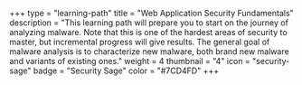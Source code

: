+++
type = "learning-path"
title = "Web Application Security Fundamentals"
description = "This learning path will prepare you to start on the journey of analyzing malware. Note that this is one of the hardest areas of security to master, but incremental progress will give results. The general goal of malware analysis is to characterize new malware, both brand new malware and variants of existing ones."
weight = 4
thumbnail = "4"
icon = "security-sage"
badge = "Security Sage"
color = "#7CD4FD"
+++